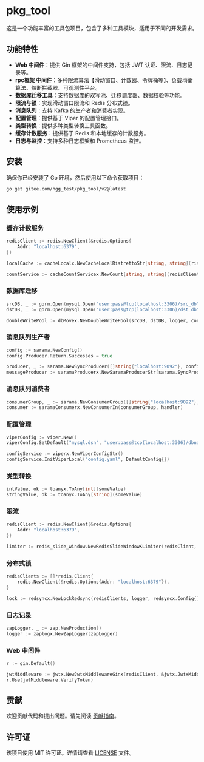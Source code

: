 # pkg_tool

这是一个功能丰富的工具包项目，包含了多种工具模块，适用于不同的开发需求。

## 功能特性

- **Web 中间件**：提供 Gin 框架的中间件支持，包括 JWT 认证、限流、日志记录等。
- **rpc框架 中间件**：多种限流算法【滑动窗口、计数器、令牌桶等】、负载均衡算法、熔断拦截器、可观测性平台。
- **数据库迁移工具**：支持数据库的双写池、迁移调度器、数据校验等功能。
- **限流与锁**：实现滑动窗口限流和 Redis 分布式锁。
- **消息队列**：支持 Kafka 的生产者和消费者实现。
- **配置管理**：提供基于 Viper 的配置管理接口。
- **类型转换**：提供多种类型转换工具函数。
- **缓存计数服务**：提供基于 Redis 和本地缓存的计数服务。
- **日志与监控**：支持多种日志框架和 Prometheus 监控。


## 安装

确保你已经安装了 Go 环境，然后使用以下命令获取项目：

```bash
go get gitee.com/hgg_test/pkg_tool/v2@latest
```

## 使用示例

### 缓存计数服务

```go
redisClient := redis.NewClient(&redis.Options{
    Addr: "localhost:6379",
})

localCache := cacheLocalx.NewCacheLocalRistrettoStr[string, string](ristretto.NewCache[string, string]())

countService := cacheCountServicex.NewCount[string, string](redisClient, localCache)
```

### 数据库迁移

```go
srcDB, _ := gorm.Open(mysql.Open("user:pass@tcp(localhost:3306)/src_db"), &gorm.Config{})
dstDB, _ := gorm.Open(mysql.Open("user:pass@tcp(localhost:3306)/dst_db"), &gorm.Config{})

doubleWritePool := dbMovex.NewDoubleWritePool(srcDB, dstDB, logger, config...)
```

### 消息队列生产者

```go
config := sarama.NewConfig()
config.Producer.Return.Successes = true

producer, _ := sarama.NewSyncProducer([]string{"localhost:9092"}, config)
messageProducer := saramaProducerx.NewSaramaProducerStr[sarama.SyncProducer](producer, config)
```

### 消息队列消费者

```go
consumerGroup, _ := sarama.NewConsumerGroup([]string{"localhost:9092"}, "group_id", sarama.NewConfig())
consumer := saramaConsumerx.NewConsumerIn(consumerGroup, handler)
```

### 配置管理

```go
viperConfig := viper.New()
viperConfig.SetDefault("mysql.dsn", "user:pass@tcp(localhost:3306)/dbname")

configService := viperx.NewViperConfigStr()
configService.InitViperLocal("config.yaml", DefaultConfig{})
```

### 类型转换

```go
intValue, ok := toanyx.ToAny[int](someValue)
stringValue, ok := toanyx.ToAny[string](someValue)
```

### 限流

```go
redisClient := redis.NewClient(&redis.Options{
    Addr: "localhost:6379",
})

limiter := redis_slide_window.NewRedisSlideWindowKLimiter(redisClient, time.Minute, 100)
```

### 分布式锁

```go
redisClients := []*redis.Client{
    redis.NewClient(&redis.Options{Addr: "localhost:6379"}),
}

lock := redsyncx.NewLockRedsync(redisClients, logger, redsyncx.Config{})
```

### 日志记录

```go
zapLogger, _ := zap.NewProduction()
logger := zaplogx.NewZapLogger(zapLogger)
```

### Web 中间件

```go
r := gin.Default()

jwtMiddleware := jwtx.NewJwtxMiddlewareGinx(redisClient, &jwtx.JwtxMiddlewareGinxConfig{})
r.Use(jwtMiddleware.VerifyToken)
```

## 贡献

欢迎贡献代码和提出问题。请先阅读 [贡献指南](CONTRIBUTING.md)。

## 许可证

该项目使用 MIT 许可证。详情请查看 [LICENSE](LICENSE) 文件。